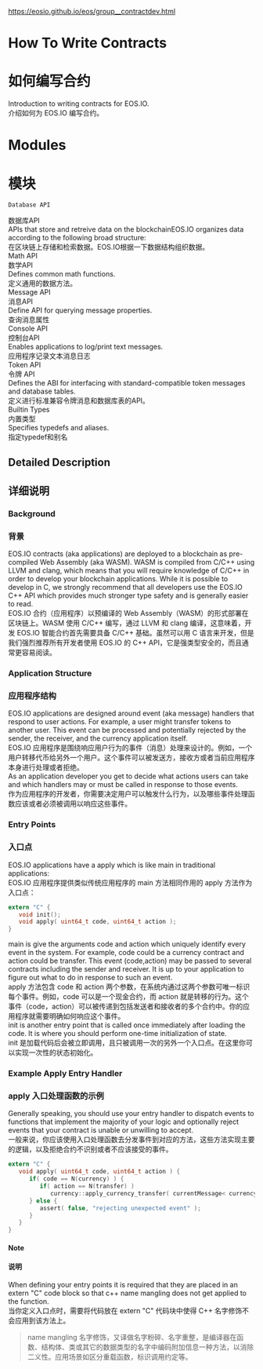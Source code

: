 https://eosio.github.io/eos/group__contractdev.html
# How To Write Contracts
# 如何编写合约
Introduction to writing contracts for EOS.IO.  
介绍如何为 EOS.IO 编写合约。

# Modules  
# 模块  
 	Database API  
  数据库API  
 	APIs that store and retreive data on the blockchainEOS.IO organizes data according to the following broad structure:  
  在区块链上存储和检索数据。EOS.IO根据一下数据结构组织数据。  
 	Math API  
  数学API  
 	Defines common math functions.  
  定义通用的数据方法。  
 	Message API  
  消息API  
 	Define API for querying message properties.  
  查询消息属性  
 	Console API  
  控制台API  
 	Enables applications to log/print text messages.  
  应用程序记录文本消息日志  
 	Token API  
  令牌 API  
 	Defines the ABI for interfacing with standard-compatible token messages and database tables.  
  定义进行标准兼容令牌消息和数据库表的API。  
 	Builtin Types  
  内置类型  
 	Specifies typedefs and aliases.  
  指定typedef和别名  


## Detailed Description
## 详细说明  
### Background
### 背景
EOS.IO contracts (aka applications) are deployed to a blockchain as pre-compiled Web Assembly (aka WASM). WASM is compiled from C/C++ using LLVM and clang, which means that you will require knowledge of C/C++ in order to develop your blockchain applications. While it is possible to develop in C, we strongly recommend that all developers use the EOS.IO C++ API which provides much stronger type safety and is generally easier to read.  
EOS.IO 合约（应用程序）以预编译的 Web Assembly（WASM）的形式部署在区块链上。WASM 使用 C/C++ 编写，通过 LLVM 和 clang 编译，这意味着，开发 EOS.IO 智能合约首先需要具备 C/C++ 基础。虽然可以用 C 语言来开发，但是我们强烈推荐所有开发者使用 EOS.IO 的 C++ API，它是强类型安全的，而且通常更容易阅读。
### Application Structure
### 应用程序结构
EOS.IO applications are designed around event (aka message) handlers that respond to user actions. For example, a user might transfer tokens to another user. This event can be processed and potentially rejected by the sender, the receiver, and the currency application itself.  
EOS.IO 应用程序是围绕响应用户行为的事件（消息）处理来设计的。例如，一个用户转移代币给另外一个用户。这个事件可以被发送方，接收方或者当前应用程序本身进行处理或者拒绝。  
As an application developer you get to decide what actions users can take and which handlers may or must be called in response to those events.  
作为应用程序的开发者，你需要决定用户可以触发什么行为，以及哪些事件处理函数应该或者必须被调用以响应这些事件。
### Entry Points
### 入口点

EOS.IO applications have a apply which is like main in traditional applications:  
EOS.IO 应用程序提供类似传统应用程序的 main 方法相同作用的 apply 方法作为入口点：

```C
extern "C" {
   void init();
   void apply( uint64_t code, uint64_t action );
}
```

main is give the arguments code and action which uniquely identify every event in the system. For example, code could be a currency contract and action could be transfer. This event (code,action) may be passed to several contracts including the sender and receiver. It is up to your application to figure out what to do in response to such an event.  
apply 方法包含 code 和 action 两个参数，在系统内通过这两个参数可唯一标识每个事件。例如，code 可以是一个现金合约，而 action 就是转移的行为。这个事件（code，action）可以被传递到包括发送者和接收者的多个合约中。你的应用程序就需要明确如何响应这个事件。  
init is another entry point that is called once immediately after loading the code. It is where you should perform one-time initialization of state.  
init 是加载代码后会被立即调用，且只被调用一次的另外一个入口点。在这里你可以实现一次性的状态初始化。

### Example Apply Entry Handler
### apply 入口处理函数的示例
Generally speaking, you should use your entry handler to dispatch events to functions that implement the majority of your logic and optionally reject events that your contract is unable or unwilling to accept.  
一般来说，你应该使用入口处理函数去分发事件到对应的方法，这些方法实现主要的逻辑，以及拒绝合约不识别或者不应该接受的事件。

```C
extern "C" {
   void apply( uint64_t code, uint64_t action ) {
      if( code == N(currency) ) {
         if( action == N(transfer) )
            currency::apply_currency_transfer( currentMessage< currency::Transfer >() );
      } else {
         assert( false, "rejecting unexpected event" );
      }
   }
}
```
#### Note
#### 说明
When defining your entry points it is required that they are placed in an extern "C" code block so that c++ name mangling does not get applied to the function.  
当你定义入口点时，需要将代码放在 extern "C" 代码块中使得 C++ 名字修饰不会应用到该方法上。

> name mangling 名字修饰，又译做名字粉碎、名字重整，是编译器在函数、结构体、类或其它的数据类型的名字中编码附加信息一种方法，以消除二义性。应用场景如区分重载函数，标识调用约定等。
